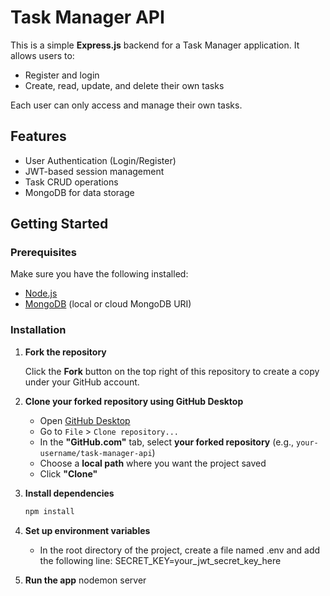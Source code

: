 # Task Manager API

This is a simple **Express.js** backend for a Task Manager application. It allows users to:

-   Register and login
-   Create, read, update, and delete their own tasks

Each user can only access and manage their own tasks.

## Features

-   User Authentication (Login/Register)
-   JWT-based session management
-   Task CRUD operations
-   MongoDB for data storage

## Getting Started

### Prerequisites

Make sure you have the following installed:

-   [Node.js](https://nodejs.org/)
-   [MongoDB](https://www.mongodb.com/) (local or cloud MongoDB URI)

### Installation

1. **Fork the repository**

    Click the **Fork** button on the top right of this repository to create a copy under your GitHub account.

2. **Clone your forked repository using GitHub Desktop**

    - Open [GitHub Desktop](https://desktop.github.com/)
    - Go to `File` > `Clone repository...`
    - In the **"GitHub.com"** tab, select **your forked repository** (e.g., `your-username/task-manager-api`)
    - Choose a **local path** where you want the project saved
    - Click **"Clone"**

3. **Install dependencies**

    ```bash
    npm install

    ```

4. **Set up environment variables**

    - In the root directory of the project, create a file named .env and add the following line:
      SECRET_KEY=your_jwt_secret_key_here

5. **Run the app**
   nodemon server
